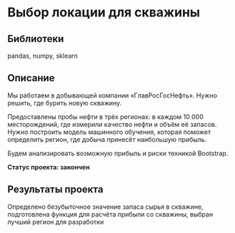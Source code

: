 # Выбор локации для скважины
## Библиотеки
pandas, numpy, sklearn
## Описание
Мы работаем в добывающей компании «ГлавРосГосНефть». Нужно решить, где бурить новую скважину.

Предоставлены пробы нефти в трёх регионах: в каждом 10 000 месторождений, где измерили качество нефти и объём её запасов. Нужно построить модель машинного обучения, которая поможет определить регион, где добыча принесёт наибольшую прибыль.

Будем анализировать возможную прибыль и риски техникой Bootstrap.

**Статус проекта: закончен**

## Результаты проекта
Определено безубыточное значение запаса сырья в скважине, подготовлена функция для расчёта прибыли со скважины, выбран лучший регион для разработки
